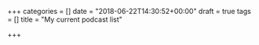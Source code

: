 +++
categories = []
date = "2018-06-22T14:30:52+00:00"
draft = true
tags = []
title = "My current podcast list"

+++
